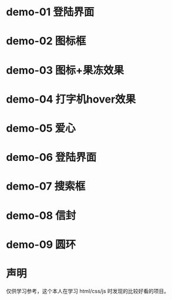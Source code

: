# demo-01 登陆界面

# demo-02 图标框

# demo-03 图标+果冻效果

# demo-04 打字机hover效果

# demo-05 爱心

# demo-06 登陆界面

# demo-07 搜索框

# demo-08 信封

# demo-09 圆环

# 声明

仅供学习参考，这个本人在学习 html/css/js 时发现的比较好看的项目。